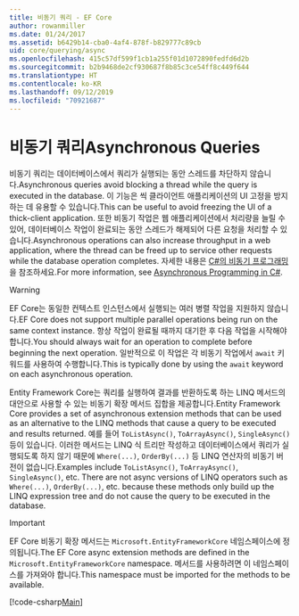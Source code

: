 ```yaml
---
title: 비동기 쿼리 - EF Core
author: rowanmiller
ms.date: 01/24/2017
ms.assetid: b6429b14-cba0-4af4-878f-b829777c89cb
uid: core/querying/async
ms.openlocfilehash: 415c57df599f1cb1a255f01d1072890fedfd6d2b
ms.sourcegitcommit: b2b9468de2cf930687f8b85c3ce54ff8c449f644
ms.translationtype: HT
ms.contentlocale: ko-KR
ms.lasthandoff: 09/12/2019
ms.locfileid: "70921687"
---
```

# <a name="asynchronous-queries"></a><span data-ttu-id="a38a9-102">비동기 쿼리</span><span class="sxs-lookup"><span data-stu-id="a38a9-102">Asynchronous Queries</span></span>

<span data-ttu-id="a38a9-103">비동기 쿼리는 데이터베이스에서 쿼리가 실행되는 동안 스레드를 차단하지 않습니다.</span><span class="sxs-lookup"><span data-stu-id="a38a9-103">Asynchronous queries avoid blocking a thread while the query is executed in the database.</span></span> <span data-ttu-id="a38a9-104">이 기능은 씩 클라이언트 애플리케이션의 UI 고정을 방지하는 데 유용할 수 있습니다.</span><span class="sxs-lookup"><span data-stu-id="a38a9-104">This can be useful to avoid freezing the UI of a thick-client application.</span></span> <span data-ttu-id="a38a9-105">또한 비동기 작업은 웹 애플리케이션에서 처리량을 늘릴 수 있어, 데이터베이스 작업이 완료되는 동안 스레드가 해제되어 다른 요청을 처리할 수 있습니다.</span><span class="sxs-lookup"><span data-stu-id="a38a9-105">Asynchronous operations can also increase throughput in a web application, where the thread can be freed up to service other requests while the database operation completes.</span></span> <span data-ttu-id="a38a9-106">자세한 내용은 [C#의 비동기 프로그래밍](https://docs.microsoft.com/dotnet/csharp/async)을 참조하세요.</span><span class="sxs-lookup"><span data-stu-id="a38a9-106">For more information, see [Asynchronous Programming in C#](https://docs.microsoft.com/dotnet/csharp/async).</span></span>

> [!WARNING]  
> <span data-ttu-id="a38a9-107">EF Core는 동일한 컨텍스트 인스턴스에서 실행되는 여러 병렬 작업을 지원하지 않습니다.</span><span class="sxs-lookup"><span data-stu-id="a38a9-107">EF Core does not support multiple parallel operations being run on the same context instance.</span></span> <span data-ttu-id="a38a9-108">항상 작업이 완료될 때까지 대기한 후 다음 작업을 시작해야 합니다.</span><span class="sxs-lookup"><span data-stu-id="a38a9-108">You should always wait for an operation to complete before beginning the next operation.</span></span> <span data-ttu-id="a38a9-109">일반적으로 이 작업은 각 비동기 작업에서 `await` 키워드를 사용하여 수행합니다.</span><span class="sxs-lookup"><span data-stu-id="a38a9-109">This is typically done by using the `await` keyword on each asynchronous operation.</span></span>

<span data-ttu-id="a38a9-110">Entity Framework Core는 쿼리를 실행하여 결과를 반환하도록 하는 LINQ 메서드의 대안으로 사용할 수 있는 비동기 확장 메서드 집합을 제공합니다.</span><span class="sxs-lookup"><span data-stu-id="a38a9-110">Entity Framework Core provides a set of asynchronous extension methods that can be used as an alternative to the LINQ methods that cause a query to be executed and results returned.</span></span> <span data-ttu-id="a38a9-111">예를 들어 `ToListAsync()`, `ToArrayAsync()`, `SingleAsync()` 등이 있습니다. 이러한 메서드는 LINQ 식 트리만 작성하고 데이터베이스에서 쿼리가 실행되도록 하지 않기 때문에 `Where(...)`, `OrderBy(...)` 등 LINQ 연산자의 비동기 버전이 없습니다.</span><span class="sxs-lookup"><span data-stu-id="a38a9-111">Examples include `ToListAsync()`, `ToArrayAsync()`, `SingleAsync()`, etc. There are not async versions of LINQ operators such as `Where(...)`, `OrderBy(...)`, etc. because these methods only build up the LINQ expression tree and do not cause the query to be executed in the database.</span></span>

> [!IMPORTANT]  
> <span data-ttu-id="a38a9-112">EF Core 비동기 확장 메서드는 `Microsoft.EntityFrameworkCore` 네임스페이스에 정의됩니다.</span><span class="sxs-lookup"><span data-stu-id="a38a9-112">The EF Core async extension methods are defined in the `Microsoft.EntityFrameworkCore` namespace.</span></span> <span data-ttu-id="a38a9-113">메서드를 사용하려면 이 네임스페이스를 가져와야 합니다.</span><span class="sxs-lookup"><span data-stu-id="a38a9-113">This namespace must be imported for the methods to be available.</span></span>

[!code-csharp[Main](../../../samples/core/Querying/Async/Sample.cs#Sample)]
